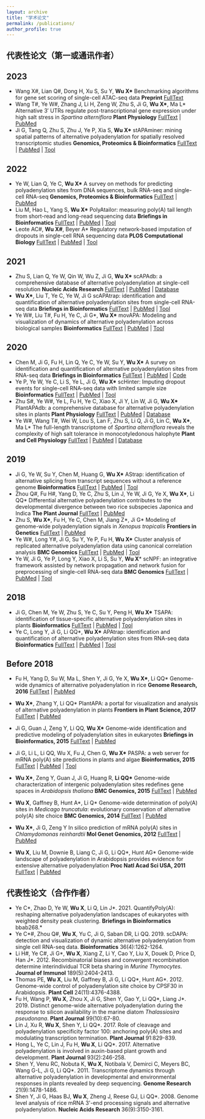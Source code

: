 ```yaml
---
layout: archive
title: "学术论文"
permalink: /publications/
author_profile: true
---
```


## 代表性论文（第一或通讯作者）

## 2023

- Wang X#, Lian Q#, Dong H, Xu S, Su Y, **Wu X\***
  Benchmarking algorithms for gene set scoring of single-cell ATAC-seq data
  **Preprint** [FullText](https://www.biorxiv.org/content/10.1101/2023.01.14.524081v1)
- Wang T#, Ye W#, Zhang J, Li H, Zeng W, Zhu S, Ji G, **Wu X\***, Ma L*
  Alternative 3′ UTRs regulate post-transcriptional gene expression under high salt stress in _Spartina alterniflora_
  **Plant Physiology** [FullText](https://academic.oup.com/plphys/advance-article/doi/10.1093/plphys/kiad030/6997591?login=true) | [PubMed](https://pubmed.ncbi.nlm.nih.gov/36682816/) 
- Ji G, Tang Q, Zhu S, Zhu J, Ye P, Xia S, **Wu X\*** 
  stAPAminer: mining spatial patterns of alternative polyadenylation for spatially resolved transcriptomic studies
  **Genomics, Proteomics & Bioinformatics**
  [FullText](https://www.sciencedirect.com/science/article/pii/S1672022923000037) | [PubMed](https://pubmed.ncbi.nlm.nih.gov/36669641/) | [Tool](https://github.com/BMILAB/stAPAminer)

## 2022

- Ye W, Lian Q, Ye C, **Wu X\***
  A survey on methods for predicting polyadenylation sites from DNA sequences, bulk RNA-seq and single-cell RNA-seq
  **Genomics, Proteomics & Bioinformatics**
  [FullText](https://www.sciencedirect.com/science/article/pii/S1672022922001218?via%3Dihub) | [PubMed](https://pubmed.ncbi.nlm.nih.gov/36167284/)
- Liu M, Hao L, Yang S, **Wu X\***
  PolyAtailor: measuring poly(A) tail length from short-read and long-read sequencing data
  **Briefings in Bioinformatics**
  [FullText](https://doi.org/10.1093/bib/bbac271) | [PubMed](https://pubmed.ncbi.nlm.nih.gov/35769001/) | [Tool](https://github.com/BMILAB/PolyAtailor)
- Leote AC#, **Wu X#**, Beyer A\*
  Regulatory network-based imputation of dropouts in single-cell RNA sequencing data
  **PLOS Computational Biology**
  [FullText](https://journals.plos.org/ploscompbiol/article?id=10.1371/journal.pcbi.1009849) | [PubMed](https://pubmed.ncbi.nlm.nih.gov/35176023/) | [Tool](https://bioconductor.org/packages/release/bioc/html/ADImpute.html)

## 2021

- Zhu S, Lian Q, Ye W, Qin W, Wu Z, Ji G, **Wu X\***
  scAPAdb: a comprehensive database of alternative polyadenylation at single-cell resolution
  **Nucleic Acids Research**
  [FullText](https://academic.oup.com/nar/article/50/D1/D365/6368523) | [PubMed](https://pubmed.ncbi.nlm.nih.gov/34508354/) | [Database](http://www.bmibig.cn/scAPAdb/)
- **Wu X\***, Liu T, Ye C, Ye W, Ji G
  scAPAtrap: identification and quantification of alternative polyadenylation sites from single-cell RNA-seq data
  **Briefings in Bioinformatics**
  [FullText](https://academic.oup.com/bib/article/22/4/bbaa273/5952304) | [PubMed](https://pubmed.ncbi.nlm.nih.gov/33142319/) | [Tool](https://github.com/BMILAB/scAPAtrap)
- Ye W#, Liu T#, Fu H, Ye C, Ji G\*, **Wu X\***
  movAPA: Modeling and visualization of dynamics of alternative polyadenylation across biological samples
  **Bioinformatics**
  [FullText](https://doi.org/10.1093/bioinformatics/btaa997) | [PubMed](https://pubmed.ncbi.nlm.nih.gov/33258917/) | [Tool](https://github.com/BMILAB/movAPA)

## 2020

- Chen M, Ji G, Fu H, Lin Q, Ye C, Ye W, Su Y, **Wu X\***
  A survey on identification and quantification of alternative polyadenylation sites from RNA-seq data
  **Briefings in Bioinformatics**
  [FullText](https://doi.org/10.1093/bib/bbz068) | [PubMed](https://pubmed.ncbi.nlm.nih.gov/31267126/) | [Code](https://github.com/BMILAB/APAsurvey)
- Ye P, Ye W, Ye C, Li S, Ye L, Ji G, **Wu X\***
  scHinter: Imputing dropout events for single-cell RNA-seq data with limited sample size
  **Bioinformatics**
  [FullText](https://doi.org/10.1093/bioinformatics/btz627) | [PubMed](https://pubmed.ncbi.nlm.nih.gov/31392316/) | [Tool](https://github.com/BMILAB/scHinter)
- Zhu S#, Ye W#, Ye L, Fu H, Ye C, Xiao X, Ji Y, Lin W, Ji G, **Wu X\***
  PlantAPAdb: a comprehensive database for alternative polyadenylation sites in plants
  **Plant Physiology**
  [FullText](https://doi.org/10.1104/pp.19.00943) | [PubMed](https://pubmed.ncbi.nlm.nih.gov/31767692/) | [Database](http://www.bmibig.cn/plantAPAdb/)
- Ye W#, Wang T#, Wei W, Lou S, Lan F, Zhu S, Li Q, Ji G, Lin C, **Wu X\***, Ma L\*
  The full-length transcriptome of *Spartina alterniflora* reveals the complexity of high salt tolerance in monocotyledonous halophyte
  **Plant and Cell Physiology**
  [FullText](https://doi.org/10.1093/pcp/pcaa013)  | [PubMed](https://pubmed.ncbi.nlm.nih.gov/32044993/) | [Database](http://plantpolya.org/SAPacBio/)

## 2019

-  Ji G, Ye W, Su Y, Chen M, Huang G, **Wu X\***
  AStrap: identification of alternative splicing from transcript sequences without a reference genome
  **Bioinformatics**
  [FullText](https://doi.org/10.1093/bioinformatics/bty1008) | [PubMed](https://pubmed.ncbi.nlm.nih.gov/30535139/) | [Tool](https://github.com/BMILAB/AStrap)
- Zhou Q#, Fu H#, Yang D, Ye C, Zhu S, Lin J, Ye W, Ji G, Ye X, **Wu X\***, Li QQ\*
  Differential alternative polyadenylation contributes to the developmental divergence between two rice subspecies Japonica and Indica
  **The Plant Journal**
  [FullText](https://onlinelibrary.wiley.com/doi/10.1111/tpj.14209) | [PubMed](https://pubmed.ncbi.nlm.nih.gov/30570805/) 
-  Zhu S, **Wu X\***, Fu H, Ye C, Chen M, Jiang Z\*, Ji G\*
  Modeling of genome-wide polyadenylation signals in *Xenopus tropicalis*
  **Frontiers in Genetics**
  [FullText](10.3389/fgene.2019.00647) | [PubMed](https://pubmed.ncbi.nlm.nih.gov/31333724/) 
-  Ye W#, Long Y#, Ji G, Su Y, Ye P, Fu H, **Wu X\***
  Cluster analysis of replicated alternative polyadenylation data using canonical correlation analysis
  **BMC Genomics**
  [FullText](https://bmcgenomics.biomedcentral.com/articles/10.1186/s12864-019-5433-7) | [PubMed](https://pubmed.ncbi.nlm.nih.gov/30669970/) | [Tool](https://github.com/BMILAB/PASCCA)
-  Ye W, Ji G, Ye P, Long Y, Xiao X, Li S, Su Y, **Wu X***
  scNPF: an integrative framework assisted by network propagation and network fusion for preprocessing of single-cell RNA-seq data
  **BMC Genomics**
  [FullText](https://bmcgenomics.biomedcentral.com/articles/10.1186/s12864-019-5747-5) | [PubMed](https://pubmed.ncbi.nlm.nih.gov/31068142/) | [Tool](https://github.com/BMILAB/scNPF)

## 2018

- Ji G, Chen M, Ye W, Zhu S, Ye C, Su Y, Peng H, **Wu X\***
  TSAPA: identification of tissue-specific alternative polyadenylation sites in plants
  **Bioinformatics**
  [FullText](https://doi.org/10.1093/bioinformatics/bty044) | [PubMed](https://pubmed.ncbi.nlm.nih.gov/29385403/) | [Tool](https://github.com/BMILAB/TSAPA)
- Ye C, Long Y, Ji G, Li QQ\*, **Wu X\***
  APAtrap: identification and quantification of alternative polyadenylation sites from RNA-seq data
  **Bioinformatics**
  [FullText](https://doi.org/10.1093/bioinformatics/bty029) | [PubMed](https://pubmed.ncbi.nlm.nih.gov/29360928/) | [Tool](https://apatrap.sourceforge.io)

## Before 2018

- Fu H, Yang D, Su W, Ma L, Shen Y, Ji G, Ye X, **Wu X\***, Li QQ\*
  Genome-wide dynamics of alternative polyadenylation in rice
  **Genome Research, 2016**
  [FullText](https://genome.cshlp.org/content/26/12/1753) | [PubMed](https://pubmed.ncbi.nlm.nih.gov/27733415/) 

- **Wu X\***, Zhang Y, Li QQ\*
  PlantAPA: a portal for visualization and analysis of alternative polyadenylation in plants
  **Frontiers in Plant Science, 2017**
  [FullText](https://www.frontiersin.org/articles/10.3389/fpls.2016.00889/full) | [PubMed](https://www.ncbi.nlm.nih.gov/pmc/articles/PMC4914594/) 

- Ji G, Guan J, Zeng Y, Li QQ, **Wu X\***
  Genome-wide identification and predictive modeling of polyadenylation sites in eukaryotes
  **Briefings in Bioinformatics, 2015**
  [FullText](https://doi.org/10.1093/bib/bbu011) | [PubMed](https://pubmed.ncbi.nlm.nih.gov/24695098/) 

- Ji G, Li L, Li QQ, Wu X, Fu J, Chen G, **Wu X\***
  PASPA: a web server for mRNA poly(A) site predictions in plants and algae
  **Bioinformatics, 2015**
  [FullText](https://doi.org/10.1093/bioinformatics/btv004) | [PubMed](https://pubmed.ncbi.nlm.nih.gov/25583118/) | [Tool](http://www.bmibig.cn/mnt/tools/paspa/)

- **Wu X\***, Zeng Y, Guan J, Ji G, Huang R, **Li QQ\***
  Genome-wide characterization of intergenic polyadenylation sites redefines gene spaces in *Arabidopsis thaliana*
  **BMC Genomics, 2015**
  [FullText](https://bmcgenomics.biomedcentral.com/articles/10.1186/s12864-015-1691-1) | [PubMed](https://pubmed.ncbi.nlm.nih.gov/26155789/) 

- **Wu X**, Gaffney B, Hunt A\*, Li Q\*
  Genome-wide determination of poly(A) sites in *Medicago truncatula*: evolutionary conservation of alternative poly(A) site choice
  **BMC Genomics, 2014**
  [FullText](https://bmcgenomics.biomedcentral.com/articles/10.1186/1471-2164-15-615) | [PubMed](https://pubmed.ncbi.nlm.nih.gov/25048171/) 

- **Wu X\***, Ji G, Zeng Y
  In silico prediction of mRNA poly(A) sites in *Chlamydomonas reinhardtii*
  **Mol Genet Genomics, 2012**
  [FullText](https://link.springer.com/article/10.1007/s00438-012-0725-5) | [PubMed](https://pubmed.ncbi.nlm.nih.gov/23108961/) 

- **Wu X**, Liu M, Downie B, Liang C, Ji G, Li QQ\*, Hunt AG\*
  Genome-wide landscape of polyadenylation in Arabidopsis provides evidence for extensive alternative polyadenylation
  **Proc Natl Acad Sci USA, 2011**
  [FullText](https://www.pnas.org/doi/10.1073/pnas.1019732108) | [PubMed](https://pubmed.ncbi.nlm.nih.gov/21746925/)

  

## 代表性论文（合作作者）

- Ye C\*, Zhao D, Ye W, **Wu X**, Li Q, Lin J\*. 2021. QuantifyPoly(A): reshaping alternative polyadenylation landscapes of eukaryotes with weighted density peak clustering. **Briefings in Bioinformatics** bbab268.*
- Ye C\*#, Zhou Q\#, **Wu X**, Yu C, Ji G, Saban DR, Li QQ. 2019. scDAPA: detection and visualization of dynamic alternative polyadenylation from single cell RNA-seq data. **Bioinformatics** 36(4):1262-1264.
- Li H#, Ye C#, Ji G\*, **Wu X**, Xiang Z, Li Y, Cao Y, Liu X, Douek D, Price D, Han J\*. 2012. Recombinatorial biases and convergent recombination determine interindividual TCR beta sharing in *Murine Thymocytes*. **Journal of Immunol** 189(5):2404-2413. 
- Thomas PE, **Wu X**, Liu M, Gaffney B, Ji G, Li QQ\*, Hunt AG\*. 2012. Genome-wide control of polyadenylation site choice by CPSF30 in Arabidopsis. **Plant Cell** 24(11):4376-4388.
- Fu H, Wang P, **Wu X**, Zhou X, Ji G, Shen Y, Gao Y, Li QQ\*, Liang J\*. 2019. Distinct genome-wide alternative polyadenylation during the response to silicon availability in the marine diatom *Thalassiosira pseudonana*. **Plant Journal** 99(10):67-80.
- Lin J, Xu R, **Wu X**, Shen Y, Li QQ\*. 2017. Role of cleavage and polyadenylation specificity factor 100: anchoring poly(A) sites and modulating transcription termination. **Plant Journal** 91:829-839.
- Hong L, Ye C, Lin J, Fu H, **Wu X**, Li QQ\*. 2017. Alternative polyadenylation is involved in auxin-based plant growth and development. **Plant Journal** 93(2):246-258.
- Shen Y, Venu RC, Nobuta K, **Wu X**, Notibala V, Demirci C, Meyers BC, Wang G-L, Ji G, Li QQ\*. 2011. Transcriptome dynamics through alternative polyadenylation in developmental and environmental responses in plants revealed by deep sequencing. **Genome Research** 21(9):1478-1486.
- Shen Y, Ji G, Haas BJ, **Wu X**, Zheng J, Reese GJ, Li QQ\*. 2008. Genome level analysis of rice mRNA 3'-end processing signals and alternative polyadenylation. **Nucleic Acids Research** 36(9):3150-3161.
